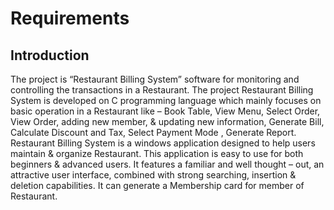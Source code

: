 # Requirements
## Introduction
The project is “Restaurant Billing System” software for monitoring and controlling the transactions in a Restaurant. The project Restaurant Billing System is developed on C programming language which mainly focuses on basic operation in a Restaurant like – Book Table, View Menu, Select Order, View Order, adding new member, & updating new information, Generate Bill, Calculate Discount and Tax, Select Payment Mode , Generate Report. Restaurant Billing System is a windows application designed to help users maintain & organize Restaurant. This application is easy to use for both beginners & advanced users. It features a familiar and well thought – out, an attractive user interface, combined with strong searching, insertion & deletion capabilities. It can generate a Membership card for member of Restaurant. 
